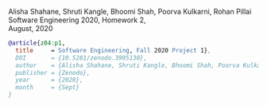 Alisha Shahane, Shruti Kangle, Bhoomi Shah, Poorva Kulkarni, Rohan Pillai      
Software Engineering 2020, Homework 2,   
August, 2020

```bibtex
@article{z04:p1,
  title     = Software Engineering, Fall 2020 Project 1},
  DOI       = {10.5281/zenodo.3995130}, 
  author    = {Alisha Shahane, Shruti Kangle, Bhoomi Shah, Poorva Kulkarni, Rohan Pillai}, 
  publisher = {Zenodo}, 
  year      = {2020}, 
  month     = {Sept}
}
